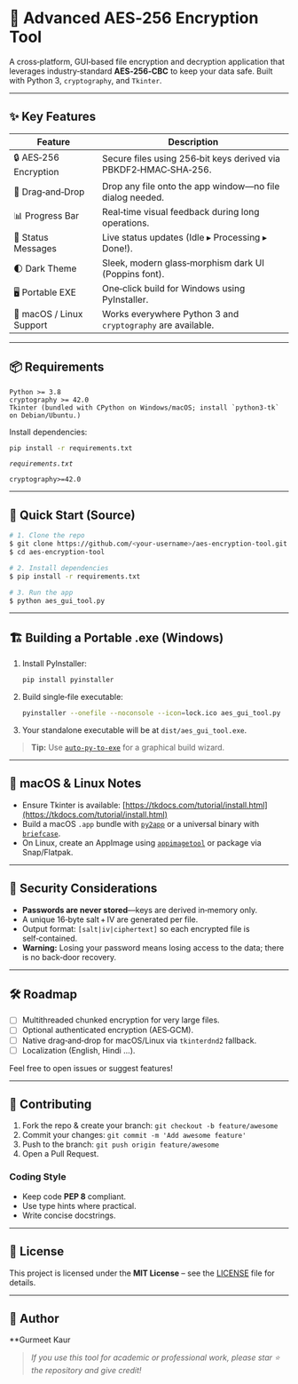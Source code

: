 # 🚀 Advanced AES‑256 Encryption Tool

A cross‑platform, GUI‑based file encryption and decryption application that leverages industry‑standard **AES‑256‑CBC** to keep your data safe. Built with Python 3, `cryptography`, and `Tkinter`.

---

## ✨ Key Features

| Feature                  | Description                                                      |
| ------------------------ | ---------------------------------------------------------------- |
| 🔒 AES‑256 Encryption    | Secure files using 256‑bit keys derived via PBKDF2‑HMAC‑SHA‑256. |
| 📂 Drag‑and‑Drop         | Drop any file onto the app window—no file dialog needed.         |
| 📊 Progress Bar          | Real‑time visual feedback during long operations.                |
| 📢 Status Messages       | Live status updates (Idle ▸ Processing ▸ Done!).                 |
| 🌓 Dark Theme            | Sleek, modern glass‑morphism dark UI (Poppins font).             |
| 🖥 Portable EXE          | One‑click build for Windows using PyInstaller.                   |
| 🐧 macOS / Linux Support | Works everywhere Python 3 and `cryptography` are available.      |



---

## 📦 Requirements

```text
Python >= 3.8
cryptography >= 42.0
Tkinter (bundled with CPython on Windows/macOS; install `python3-tk` on Debian/Ubuntu.)
```

Install dependencies:

```bash
pip install -r requirements.txt
```

*`requirements.txt`*

```
cryptography>=42.0
```

---

## 🚀 Quick Start (Source)

```bash
# 1. Clone the repo
$ git clone https://github.com/<your‑username>/aes‑encryption‑tool.git
$ cd aes‑encryption‑tool

# 2. Install dependencies
$ pip install -r requirements.txt

# 3. Run the app
$ python aes_gui_tool.py
```

---

## 🏗 Building a Portable .exe (Windows)

1. Install PyInstaller:

   ```bash
   pip install pyinstaller
   ```
2. Build single‑file executable:

   ```bash
   pyinstaller --onefile --noconsole --icon=lock.ico aes_gui_tool.py
   ```
3. Your standalone executable will be at `dist/aes_gui_tool.exe`.

> **Tip:** Use [`auto‑py‑to‑exe`](https://github.com/brentvollebregt/auto-py-to-exe) for a graphical build wizard.

---

## 🐧 macOS & Linux Notes

* Ensure Tkinter is available: [https://tkdocs.com/tutorial/install.html](https://tkdocs.com/tutorial/install.html)
* Build a macOS `.app` bundle with [`py2app`](https://py2app.readthedocs.io/) or a universal binary with [`briefcase`](https://briefcase.readthedocs.io/).
* On Linux, create an AppImage using [`appimagetool`](https://appimage.org/) or package via Snap/Flatpak.

---

## 🔑 Security Considerations

* **Passwords are never stored**—keys are derived in‑memory only.
* A unique 16‑byte salt + IV are generated per file.
* Output format: `[salt|iv|ciphertext]` so each encrypted file is self‑contained.
* **Warning:** Losing your password means losing access to the data; there is no back‑door recovery.

---

## 🛠 Roadmap

* [ ] Multithreaded chunked encryption for very large files.
* [ ] Optional authenticated encryption (AES‑GCM).
* [ ] Native drag‑and‑drop for macOS/Linux via `tkinterdnd2` fallback.
* [ ] Localization (English, Hindi …).

Feel free to open issues or suggest features!

---

## 🤝 Contributing

1. Fork the repo & create your branch: `git checkout -b feature/awesome`
2. Commit your changes: `git commit -m 'Add awesome feature'`
3. Push to the branch: `git push origin feature/awesome`
4. Open a Pull Request.

### Coding Style

* Keep code **PEP 8** compliant.
* Use type hints where practical.
* Write concise docstrings.

---

## 🪪 License

This project is licensed under the **MIT License** – see the [LICENSE](LICENSE) file for details.

---

## 👤 Author

**Gurmeet Kaur

> *If you use this tool for academic or professional work, please star ⭐ the repository and give credit!*
